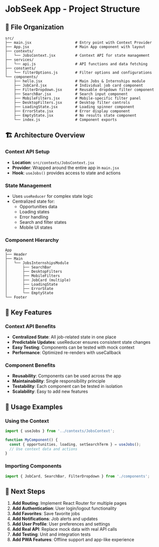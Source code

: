 # JobSeek App - Project Structure

## 📁 File Organization

```
src/
├── main.jsx                    # Entry point with Context Provider
├── App.jsx                     # Main App component with layout
├── contexts/
│   └── JobsContext.jsx         # Context API for state management
├── services/
│   └── api.js                  # API functions and data fetching
├── constants/
│   └── filterOptions.js        # Filter options and configurations
└── components/
    ├── hello.jsx               # Main Jobs & Internships module
    ├── JobCard.jsx             # Individual job card component
    ├── FilterDropdown.jsx      # Reusable dropdown filter component
    ├── SearchBar.jsx           # Search input component
    ├── MobileFilters.jsx       # Mobile-specific filter panel
    ├── DesktopFilters.jsx      # Desktop filter controls
    ├── LoadingState.jsx        # Loading spinner component
    ├── ErrorState.jsx          # Error display component
    ├── EmptyState.jsx          # No results state component
    └── index.js                # Component exports
```

## 🏗️ Architecture Overview

### Context API Setup
- **Location**: `src/contexts/JobsContext.jsx`
- **Provider**: Wrapped around the entire app in `main.jsx`
- **Hook**: `useJobs()` provides access to state and actions

### State Management
- Uses `useReducer` for complex state logic
- Centralized state for:
  - Opportunities data
  - Loading states
  - Error handling
  - Search and filter states
  - Mobile UI states

### Component Hierarchy
```
App
├── Header
├── Main
│   └── JobsInternshipsModule
│       ├── SearchBar
│       ├── DesktopFilters
│       ├── MobileFilters
│       ├── JobCard (multiple)
│       ├── LoadingState
│       ├── ErrorState
│       └── EmptyState
└── Footer
```

## 🔧 Key Features

### Context API Benefits
- **Centralized State**: All job-related state in one place
- **Predictable Updates**: useReducer ensures consistent state changes
- **Easy Testing**: Components can be tested with mock context
- **Performance**: Optimized re-renders with useCallback

### Component Benefits
- **Reusability**: Components can be used across the app
- **Maintainability**: Single responsibility principle
- **Testability**: Each component can be tested in isolation
- **Scalability**: Easy to add new features

## 🚀 Usage Examples

### Using the Context
```jsx
import { useJobs } from '../contexts/JobsContext';

function MyComponent() {
  const { opportunities, loading, setSearchTerm } = useJobs();
  // Use context data and actions
}
```

### Importing Components
```jsx
import { JobCard, SearchBar, FilterDropdown } from './components';
```

## 📝 Next Steps

1. **Add Routing**: Implement React Router for multiple pages
2. **Add Authentication**: User login/logout functionality
3. **Add Favorites**: Save favorite jobs
4. **Add Notifications**: Job alerts and updates
5. **Add User Profile**: User preferences and settings
6. **Add Real API**: Replace mock data with real API calls
7. **Add Testing**: Unit and integration tests
8. **Add PWA Features**: Offline support and app-like experience
